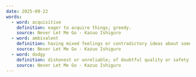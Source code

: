 ```yaml
---
date: 2025-09-22
words:
  - word: acquisitive
    definition: eager to acquire things; greedy.
    source: Never Let Me Go - Kazuo Ishiguro
  - word: ambivalent
    definition: having mixed feelings or contradictory ideas about something or someone.
    source: Never Let Me Go - Kazuo Ishiguro
  - word: dodgy
    definition: dishonest or unreliable; of doubtful quality or safety.
    source: Never Let Me Go - Kazuo Ishiguro
---
```

